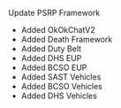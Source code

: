 Update PSRP Framework

- Added OkOkChatV2
- Added Death Framework
- Added Duty Belt
- Added DHS EUP
- Added BCSO EUP
- Added SAST Vehicles
- Added BCSO Vehicles
- Added DHS Vehicles
